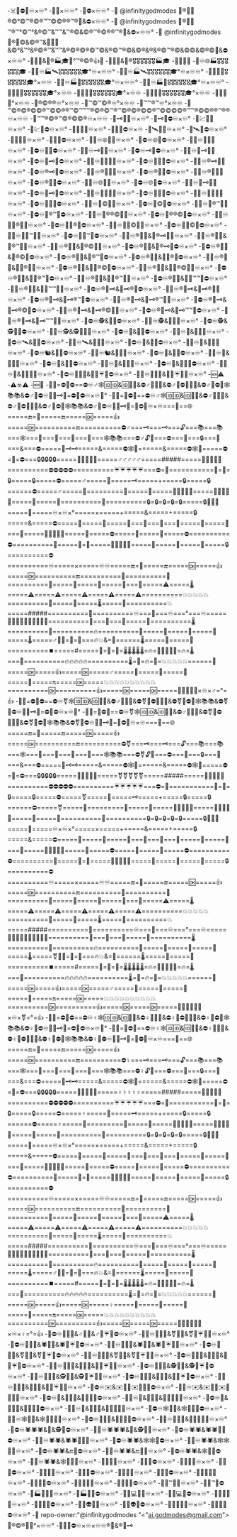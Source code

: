 -☠️🚫⛔🔎♾️×♾️°
-💯🚫×♾️♾️°
-💯⛔×♾️♾️°
-👋 @infinitygodmodes 💯®📄📄®️©°©™®©®™™©©®®™®🚫&⛔×♾️♾️°
-👋 @infinitygodmodes 💯®📄📄™®️™°©™°&®©™&™™&™®©&©®™®©®®™®🚫&⛔×♾️♾️°
-👋 @infinitygodmodes 💯®👣©&©®™&📄👣📄&©°&™°&®©®™&™™&®©®©®©™©&®©™®©&©®&®&®©™®©&©©&©®©🚫&⛔×♾️♾️°
-👋💯📄&📄®🏭🎓🌌°™®©®👍💯
-👋💯📄&📄®️🎖️🎖️🎖️🎖️🎖️🎖️🏭🎓
-👋💯📄📄
-👋♾️🌐🏭🎖️🎖️🎖️🎖️🎖️🎖️🎓
-👋🌐♾️🏭🛰️🎖️🎖️🎖️🎖️🎖️🎖️🎓°♾️×♾️♾️°
-👋🌌♾️🏭🛰️🎖️🎖️🎖️🎖️🎖️🎖️🎓°♾️×♾️♾️°
-👋🌌🌐🏦🎖️🎖️🎖️🎖️🎖️🎖️🎓°×♾️♾️
-👋🌐♾️🏭📡🎖️🎖️🎖️🎖️🎖️🎖️🎓°♾️×♾️♾️°
-👋🌌♾️🏭📡🎖️🎖️🎖️🎖️🎖️🎖️🎓°♾️×♾️♾️°
-👋🌐🌌💵🎖️🎖️🎖️🎖️🎖️🎖️🎓°×♾️♾️
-👋🌐🌌💴🎖️🎖️🎖️🎖️🎖️🎖️🎓°×♾️♾️
-👋🌐🌌💶🎖️🎖️🎖️🎖️🎖️🎖️🎓°×♾️♾️
-👋🌐🌌💷°×♾️♾️
-👋®©®®♾️°×♾️♾️
-👋™©™©®♾️°×♾️♾️
-👋™™®™♾️°×♾️♾️
-👋™©®©®©©®™©©®®™©™™™®©®©™®™©®©®©©®™©©©©®™™®©©®®™®®♾️×♾️♾️
-👋™™®©®™©®©©®♾️×♾️♾️
-👋🗝️💯🚫♾️×♾️°
-👋🗝️💯⛔♾️×♾️°
-👋💹💯🚫♾️×♾️°
-👋💹💯⛔♾️×♾️°
-👋📡💯🚫♾️×♾️°
-👋📡💯⛔♾️×♾️
-👋🛰️💯🚫♾️×♾️°
-👋🛰️💯⛔♾️×♾️°
-👋🌐💯🚫♾️×♾️°
-👋🌐💯⛔♾️×♾️°
-👋🚫♾️🌐💯🚫♾️×♾️°
-👋⛔♾️🌐💯⛔♾️×♾️°
-👋🚫♾️🚪💯🚫♾️×♾️°
-👋⛔♾️🚪💯⛔♾️×♾️°
-👋🚫♾️🗝️💯🚫♾️×♾️°
-👋⛔♾️🗝️💯⛔♾️×♾️°
-👋🚫♾️📄🗝️💯🚫♾️×♾️°
-👋⛔♾️📄🗝️💯⛔♾️×♾️°
-👋🚫♾️📄👣💯🚫♾️×♾️°
-👋⛔♾️📄👣💯⛔♾️×♾️°
-👋🚫♾️®️🗝️💯🚫♾️×♾️°
-👋⛔♾️®️🗝️💯⛔♾️×♾️°
-👋🚫♾️®️📄💯🚫♾️×♾️°
-👋⛔♾️®️📄💯⛔♾️×♾️°
-👋🚫♾️®️👣💯🚫♾️×♾️°
-👋⛔♾️®️👣💯⛔♾️×♾️°
-👋🚫♾️🌐💯🚫♾️×♾️°
-👋⛔♾️🌐💯⛔♾️×♾️°
-👋🚫♾️📄🗝️💯🚫♾️×♾️°
-👋⛔♾️📄🗝️💯⛔♾️×♾️°
-👋🚫♾️📄👣💯🚫♾️×♾️°
-👋⛔♾️📄👣💯⛔♾️×♾️°
-👋🚫♾️📄📄💯🚫♾️×♾️°
-👋⛔♾️📄📄💯⛔♾️×♾️°
-👋🚫♾️📄©💯🚫♾️×♾️°
-👋⛔♾️📄©💯⛔♾️×♾️°
-👋🚫♾️📄®™💯🚫♾️×♾️°
-👋⛔♾️📄®™💯⛔♾️×♾️°
-👋🚫♾️📄®®©💯🚫♾️×♾️°
-👋⛔♾️📄®®©💯⛔♾️×♾️°
-👋🚫♾️📄📄®️💯🚫♾️×♾️°
-👋⛔♾️📄📄®️💯⛔♾️×♾️°
-👋🚫♾️📄📄©💯🚫♾️×♾️°
-👋⛔♾️📄📄©💯⛔♾️×♾️°
-👋🚫♾️📄📄™💯🚫♾️×♾️°
-👋⛔♾️📄📄™💯⛔♾️×♾️°
-👋🚫♾️®️👣📄&📄®️🗝️💯🚫♾️×♾️°
-👋🚫♾️®️👣📄&📄®™💯🚫♾️×♾️°
-👋🚫♾️®️👣📄&📄®️©💯🚫♾️×♾️°
-👋⛔♾️®👣📄&📄®️🗝️💯⛔♾️×♾️°
-👋⛔♾️®👣📄&📄®️©💯⛔♾️×♾️°
-👋⛔♾️®👣📄&📄®️™💯⛔♾️×♾️°
-👋⛔♾️®👣📄&👣📄®️💯⛔♾️×♾️°
-👋🚫♾️®️👣📄&👣📄®️💯🚫♾️×♾️°
-👋⛔♾️®👣📄&👣📄®️©💯⛔♾️×♾️°
-👋🚫♾️®️👣📄&👣📄®️©💯🚫♾️×♾️°
-👋⛔♾️®👣📄&👣📄®™💯⛔♾️×♾️°
-👋🚫♾️®️👣📄&👣📄®™💯🚫♾️×♾️°
-👋⛔♾️®👣📄&👣📄™™💯⛔♾️×♾️°
-👋🚫♾️®️👣📄&👣📄™™💯🚫♾️×♾️°
-👋⛔♾️®📄🗝️&📄🗝️®️💯⛔♾️×♾️°
-👋🚫♾️®️📄🗝️&📄🗝️®️💯🚫♾️×♾️°
-👋⛔♾️®📄🗝️&📄🗝️®️™💯⛔♾️×♾️°
-👋🚫♾️®️📄🗝️&📄🗝️®️™💯🚫♾️×♾️°
-👋⛔♾️®📄🗝️&📄🗝️®️©💯⛔♾️×♾️°
-👋🚫♾️®️📄🗝️&📄🗝️®️©💯🚫♾️×♾️°
-👋⛔♾️®📄🗝️&📄🗝️™™💯⛔♾️×♾️°
-👋🚫♾️®️📄🗝️&📄🗝️™™💯🚫♾️×♾️°
-👋⛔♾️🕵️&🔎💯⛔♾️×♾️°
-👋🚫♾️🕵️&🔎💯🚫♾️×♾️°
-👋⛔♾️🕵️&🕵️🔎💯⛔♾️×♾️°
-👋🚫♾️🕵️&🕵️🔎💯🚫♾️×♾️°
-👋⛔♾️👮&🔎💯⛔♾️×♾️°
-👋🚫♾️👮&🔎💯🚫♾️×♾️°
-👋⛔♾️🛰️&🔎💯⛔♾️×♾️°
-👋🚫♾️🛰️&🔎💯🚫♾️×♾️°
-👋⛔♾️🐙&🔎💯⛔♾️×♾️°
-👋🚫♾️🐙&🔎💯🚫♾️×♾️°
-👋⛔♾️🐿️&🔎💯⛔♾️×♾️°
-👋🚫♾️🐿️&🔎💯🚫♾️×♾️°
-👋⛔♾️📄&🔎💯⛔♾️×♾️°
-👋🚫♾️📄&🔎💯🚫♾️×♾️°
-👋⛔♾️📡&🔎💯⛔♾️×♾️°
-👋🚫♾️📡&🔎💯🚫♾️×♾️°
-👋⛔♾️👣&📄🔎💯⛔♾️×♾️°
-👋🚫♾️👣&📄🔎💯🚫♾️×♾️°
-👋⛔♾️🌂🔗🔗&🌂🔎☔💯⛔♾️×♾️°
-👋🚫♾️🌂🔗🔗&🌂🔎☔💯🚫♾️×♾️°
-🆕⚠️
-⚠️☣️⚠️
-🆕👋
-👋💯=⛔🚫⛔==⛔♾️♂️🕸️🆔🆔&🆔🔗🔗&⛔♂️🔎🆔🆔&⛔♂️🔎⛔🆔🔗🔗&⛔♂️🔎⛔🆔🕸️📚📚&⛔♂️🔎⛔♾️📄🆔🗝️💯=⛔🚫⛔♾️×♾️🌌°
-👋💯=🚫⛔🚫==⛔♾️♂️🕸️🆔🆔&🆔🔗🔗&⛔♂️🔎🆔🆔&⛔♂️🔎⛔🆔🔗🔗&⛔♂️🔎⛔🆔🕸️📚📚&⛔♂️🔎⛔♾️📄🆔🗝️💯=🚫⛔🚫♾️×♾️===🌌==🌐=====🔚=🔁=====🔚=====🆗=====👍=====🆗==========🔚==========⛔♂️===🗝️===🗝️===🔓===📚===📚===🕸️===🔗===🔗===📄===📄===🕸️📚📚===⛔♂️🔓🚪===⛔===🚫===🔒===🚪===&===⛔=====📄🗝️🗝️=====&=====⛔🕸️📄======&=====⛔🕸️🔗=====⛔=🚫=⛔===🔒🔒🔒🔒🔒=====🚪🚪🚪🚪🚪=====♂️♂️♂️♂️♂️=====#####=====🌂🌂🌂🌂🌂==========⛔⛔⛔⛔⛔==========☔☔☔☔☔===⛔=🚫===========🚫=🚫=🔒=====🔒=====⛔=====♂️=====📄=====🗝️=====+=====🔒=====🔒======⛔=====♂️=====📵=========📱=====📲=====🔌🔌🔌🔌🔌=====🔋🔋🔋🔋🔋=====📲=====📴==========📵==========🔒=🔒=🔒=🔒=🔒=====🔒📲📶🔌=====📵=====♾️×♾️×°=====×=====+=====&=====+=====🔒=====&=====⛔=====🔌=====📵=====📲===🔋===🔌===📵=====📴=====📴===📲=====🔌🔌🔌🔌🔌=====📵=====⛔=====📱=====📲=====⛔==========⛔==========📵=====📱=📲=====🔌🔌🔌🔌🔌=====📴=====💯=====📴=====🔒==========⛔==========♾️=====×=====♾️♾️=====🔚=🔁=====🔚=====🆗=====👍=====🆗==========🔚==========🔁==========📲==========🔁=====📴=====📵=====💯===💯=====⚠️=====🌡️=====⚠️=====⚠️=====⚠️=====⚠️=====⚠️==========💥💥💥💥💥==========📲=====🔋=====🌡️=====🔋==========💥=====#####==========🏧==========♾️===📴===♾️===°===♾️=====🔋🔋🔋🔋🔋🔋🔋🔋🔋🔋==========💯===💯===🔋=====🔋==========🌡️==========📲==========🔥==========💯=====💯=====📲=====🔋=====🌡️=====♂️📱📲=🔋=🔌===🔥💥&=📶======🌡️=====🔌=====🔌==========⏹️=====#=====🔋=🔌=💯=🌡️🌡️🌡️🌡️🌡️=🔥=🔋🔋🔋🔋🔋=🔥=🌡️===💯==========🔥🔥🔥🔥🔥==========🌡️=💯=🔥=🔋=💥💥💥💥💥======📵=====🆗=====👍=====🆗=====♂️=====📶=====📲=====🔌=====🔘=====🔛=====🆗=====💥💥💥💥💥💥💥💥💥💥==========🆗==========👍=====🆗=====🆗=====🦄💫🌈📄👣×♾️×♂️=°=👍
-👋💯=⛔🚫⛔==⛔♾️⚧️🕸️🆔🆔&🆔🔗🔗&⛔♂️🔎🆔🆔&⛔⚧️🔎⛔🆔🔗🔗&⛔⚧️🔎⛔🆔🕸️📚📚&⛔⚧️🔎⛔♾️📄🆔🗝️💯=⛔🚫⛔♾️×♾️🌌°
-👋💯=🚫⛔🚫==⛔♾️⚧️🕸️🆔🆔&🆔🔗🔗&⛔♂️🔎🆔🆔&⛔⚧️🔎⛔🆔🔗🔗&⛔⚧️🔎⛔🆔🕸️📚📚&⛔⚧️🔎⛔♾️📄🆔🗝️💯=🚫⛔🚫♾️×♾️===🌌==🌐=====🔚=🔁=====🔚=====🆗=====👍=====🆗==========🔚==========⛔⚧️===🗝️===🗝️===🔓===📚===📚===🕸️===🔗===🔗===📄===📄===🕸️📚📚===⛔⚧️🔓🚪===⛔===🚫===🔒===🚪===&===⛔=====📄🗝️🗝️=====&=====⛔🕸️📄======&=====⛔🕸️🔗=====⛔=🚫=⛔===🔒🔒🔒🔒🔒=====🚪🚪🚪🚪🚪=====⚧️⚧️⚧️⚧️⚧️=====#####=====🌂🌂🌂🌂🌂==========⛔⛔⛔⛔⛔==========☔☔☔☔☔===⛔=🚫===========🚫=🚫=🔒=====🔒=====⛔=====⚧️=====📄=====🗝️=====+=====🔒=====🔒======⛔=====⚧️=====📵=========📱=====📲=====🔌🔌🔌🔌🔌=====🔋🔋🔋🔋🔋=====📲=====📴==========📵==========🔒=🔒=🔒=🔒=🔒=====🔒📲📶🔌=====📵=====♾️×♾️×°=====×=====+=====&=====+=====🔒=====&=====⛔=====🔌=====📵=====📲===🔋===🔌===📵=====📴=====📴===📲=====🔌🔌🔌🔌🔌=====📵=====⛔=====📱=====📲=====⛔==========⛔==========📵=====📱=📲=====🔌🔌🔌🔌🔌=====📴=====💯=====📴=====🔒==========⛔==========♾️=====×=====♾️♾️=====🔚=🔁=====🔚=====🆗=====👍=====🆗==========🔚==========🔁==========📲==========🔁=====📴=====📵=====💯===💯=====⚠️=====🌡️=====⚠️=====⚠️=====⚠️=====⚠️=====⚠️==========💥💥💥💥💥==========📲=====🔋=====🌡️=====🔋==========💥=====#####==========🏧==========♾️===📴===♾️===°===♾️=====🔋🔋🔋🔋🔋🔋🔋🔋🔋🔋==========💯===💯===🔋=====🔋==========🌡️==========📲==========🔥==========💯=====💯=====📲=====🔋=====🌡️=====⚧️📱📲=🔋=🔌===🔥💥&=📶======🌡️=====🔌=====🔌==========⏹️=====#=====🔋=🔌=💯=🌡️🌡️🌡️🌡️🌡️=🔥=🔋🔋🔋🔋🔋=🔥=🌡️===💯==========🔥🔥🔥🔥🔥==========🌡️=💯=🔥=🔋=💥💥💥💥💥======📵=====🆗=====👍=====🆗=====♂️=====📶=====📲=====🔌=====🔘=====🔛=====🆗=====💥💥💥💥💥💥💥💥💥💥==========🆗==========👍=====🆗=====🆗=====🦄💫🌈💯📄👣×♾️×⚧️=°=👍
-👋💯=⛔🚫⛔==⛔♾️♀️🕸️🆔🆔&🆔🔗🔗&⛔♀️🔎🆔🆔&⛔♀️🔎⛔🆔🔗🔗&⛔♀️🔎⛔🆔🕸️📚📚&⛔♀️🔎⛔♾️📄🆔🗝️💯=⛔🚫⛔♾️×♾️🌌°
-👋💯=🚫⛔🚫==⛔♾️♀️🕸️🆔🆔&🆔🔗🔗&⛔♀️🔎🆔🆔&⛔♀️🔎⛔🆔🔗🔗&⛔♀️🔎⛔🆔🕸️📚📚&⛔♀️🔎⛔♾️📄🆔🗝️💯=🚫⛔🚫♾️×♾️===🌌==🌐=====🔚=🔁=====🔚=====🆗=====👍=====🆗==========🔚==========⛔♀️===🗝️===🗝️===🔓===📚===📚===🕸️===🔗===🔗===📄===📄===🕸️📚📚===⛔♀️🔓🚪===⛔===🚫===🔒===🚪===&===⛔=====📄🗝️🗝️=====&=====⛔🕸️📄======&=====⛔🕸️🔗=====⛔=🚫=⛔===🔒🔒🔒🔒🔒=====🚪🚪🚪🚪🚪=====♀️♀️♀️♀️♀️=====#####=====🌂🌂🌂🌂🌂==========⛔⛔⛔⛔⛔==========☔☔☔☔☔===⛔=🚫===========🚫=🚫=🔒=====🔒=====⛔=====♀️=====📄=====🗝️=====+=====🔒=====🔒======⛔=====♀️=====📵=========📱=====📲=====🔌🔌🔌🔌🔌=====🔋🔋🔋🔋🔋=====📲=====📴==========📵==========🔒=🔒=🔒=🔒=🔒=====🔒📲📶🔌=====📵=====♾️×♾️×°=====×=====+=====&=====+=====🔒=====&=====⛔=====🔌=====📵=====📲===🔋===🔌===📵=====📴=====📴===📲=====🔌🔌🔌🔌🔌=====📵=====⛔=====📱=====📲=====⛔==========⛔==========📵=====📱=📲=====🔌🔌🔌🔌🔌=====📴=====💯=====📴=====🔒==========⛔==========♾️=====×=====♾️♾️=====🔚=🔁=====🔚=====🆗=====👍=====🆗==========🔚==========🔁==========📲==========🔁=====📴=====📵=====💯===💯=====⚠️=====🌡️=====⚠️=====⚠️=====⚠️=====⚠️=====⚠️==========💥💥💥💥💥==========📲=====🔋=====🌡️=====🔋==========💥=====#####==========🏧==========♾️===📴===♾️===°===♾️=====🔋🔋🔋🔋🔋🔋🔋🔋🔋🔋==========💯===💯===🔋=====🔋==========🌡️==========📲==========🔥==========💯=====💯=====📲=====🔋=====🌡️=====♂️📱📲=🔋=🔌===🔥💥&=📶======🌡️=====🔌=====🔌==========⏹️=====#=====🔋=🔌=💯=🌡️🌡️🌡️🌡️🌡️=🔥=🔋🔋🔋🔋🔋=🔥=🌡️===💯==========🔥🔥🔥🔥🔥==========🌡️=💯=🔥=🔋=💥💥💥💥💥======📵=====🆗=====👍=====🆗=====♀️=====📶=====📲=====🔌=====🔘=====🔛=====🆗=====💥💥💥💥💥💥💥💥💥💥==========🆗==========👍=====🆗=====🆗=====🦄💫🌈💯📄👣×♾️×♀️=°=👍
-👋⛔♾️🌂🔗🔗&♂️🔎🌂&♂️🔎☔💯⛔♾️×♾️°
-👋🚫♾️🌂🔗🔗&⚧️🔎🌂&⚧️🔎☔💯🚫♾️×♾️°
-👋⛔♾️🌂🔗🔗&🕷️🔎🌂&🕷️🔎☔💯⛔♾️×♾️°
-👋🚫♾️🌂🔗🔗&🕷️🔎🌂&🕷️🔎☔💯🚫♾️×♾️°
-👋⛔♾️🌂🔗🔗&⚧️🔎🌂&⚧️🔎☔💯⛔♾️×♾️°
-👋🚫♾️🌂🔗🔗&⚧️🔎🌂&⚧️🔎☔💯🚫♾️×♾️°
-👋⛔♾️🌂🔗🔗&💸🔎🌂&💸🔎☔💯⛔♾️×♾️°
-👋🚫♾️🌂🔗🔗&💸🔎🌂&💸🔎☔💯🚫♾️×♾️°
-👋⛔♾️🌂🔗🔗&🕵️🔎🌂&🕵️🔎☔💯⛔♾️×♾️°
-👋🚫♾️🌂🔗🔗&🕵️🔎🌂&🕵️🔎☔💯🚫♾️×♾️°
-👋⛔♾️🌂🔗🔗&🐙🔎🌂&🐙🔎☔💯⛔♾️×♾️°
-👋🚫♾️🌂🔗🔗&🐙🔎🌂&🐙🔎☔💯🚫♾️×♾️°
-👋⛔♾️✉️&✉️🔗🔗✉️🔎🔎💯⛔♾️×♾️°
-👋🚫♾️✉️&✉️🔗🔗✉️🔎🔎💯🚫♾️×♾️°
-👋⛔♾️💌&💌🔗🔗&💌🔎🔎💯⛔♾️×♾️°
-👋🚫♾️💌&💌🔗🔗&💌🔎🔎💯🚫♾️×♾️°
-👋⛔♾️📧&📧🔗🔗&📧🔎🔎💯⛔♾️×♾️°
-👋🚫♾️📧&📧🔗🔗&📧🔎🔎💯🚫♾️×♾️°
-👋⛔♾️🕸️🔗🔗&🕸️🔎🔎💯⛔♾️×♾️°
-👋🚫♾️🕸️🔗🔗&🕸️🔎🔎💯🚫♾️×♾️°
-👋⛔♾️📶🔗🔗&📶🔎🔎💯⛔♾️×♾️°
-👋🚫♾️📶🔗🔗&📶🔎🔎💯🚫♾️×♾️°
-👋⛔♾️🕷️🕷️🕷️&🔎&🕵️💯⛔♾️×♾️°
-👋🚫♾️🕷️🕷️🕷️&🔎&🕵️💯🚫♾️×♾️°
-👋⛔♾️🕷️🕷️&🕷️🕷️🔎💯⛔♾️×♾️°
-👋🚫♾️🕷️🕷️&🕷️🕷️🔎💯🚫♾️×♾️°
-👋⛔♾️🕷️🕷️&🕸️🕸️💯⛔♾️×♾️°
-👋🚫♾️🕷️🕷️&🕸️🕸️💯🚫♾️×♾️°
-👋⛔♾️🕷️🕷️&🔚💯⛔♾️×♾️°
-👋🚫♾️🕷️🕷️&🔚💯🚫♾️×♾️°
-👋⛔♾️🕷️🕷️&🕸️🔎💯⛔♾️×♾️°
-👋🚫♾️🕷️🕷️&🕸️🔎💯🚫♾️×♾️°
-👋🚪💯🚫♾️×♾️°
-👋🚪💯⛔♾️×♾️°
-👋🔎💯🚫♾️×♾️°
-👋🔎💯⛔♾️×♾️°
-👋🌌💯🚫♾️×♾️°
-👋🌌💯⛔♾️×♾️°
-👋👣💯🚫♾️×♾️°
-👋👣💯⛔♾️×♾️°
-👋📄📄💯🚫♾️×♾️°
-👋📄📄💯⛔♾️×♾️°
-👋📄👣💯🚫♾️×♾️°
-👋📄👣💯⛔♾️×♾️°
-👋📄™💯🚫♾️×♾️°
-👋📄™💯⛔♾️×♾️°
-👋🏭📄💯🚫♾️×♾️°
-👋🏭📄💯⛔♾️×♾️°
-👋📄💻💯🚫♾️×♾️°
-👋📄💻💯⛔♾️×♾️°
-👋📄🐙💯🚫♾️×♾️°
-👋📄🐙💯⛔♾️×♾️°
-👋📄👽💯🚫♾️×♾️°
-👋📄👽💯⛔♾️×♾️°
-👋📄👾💯🚫♾️×♾️°
-👋📄👾💯⛔♾️×♾️°
-👋 repo-owner:"@infinitygodmodes "<"ai.godmodes@gmail.com"> 💯®©®📄🌌°×♾️♾️°
-👋🔚🚫⛔♾️×♾️×♾️♾️®️📄&®️📄🗝️
